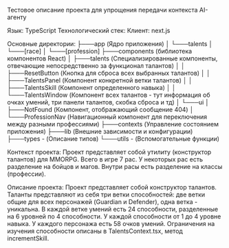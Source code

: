 Тестовое описание проекта для упрощения передачи контекста AI-агенту 

Язык: TypeScript
Технологический стек:
    Клиент: next.js 

Основные директории:
├───app (Ядро приложения)
│   └───talents
│       └───[race]
│           └───[profession]
├───components (библиотека компонентов React)
│   ├───talents (Специализированные компоненты, отвечающие непосредственно за функционал талантов)
│   │   ├───ResetButton (Кнопка для сброса всех выбранных талантов)
│   │   ├───TalentsPanel (Компонент конкретной ветки талантов)
│   │   ├───TalentsSkill (Компонент определенного навыка)
│   │   └───TalentsWindow (Компонент всех талантов - тут информация об очках умений, три панели талантов, скобка сброса и тд)
│   └───ui
│       ├───NotFound (Компонент, отображающий сообщение 404)
│       └───ProfessionNav (Навигационный компонент для переключения между разными профессиями)
├───contexts (Управление состоянием приложения)
├───lib (Внешние зависимости и конфигурации)
├───types - (Описание типов)
└───utils - (Вспомогательные функции)

Контекст проекта: 
Проект представляет собой утилиту (конструктор талантов) для MMORPG. 
Всего в игре 7 рас. У некоторых рас есть разделение на бойцов и магов. Внутри расы есть разделение на классы (профессии).

Описание проекта:
Проект представляет собой конструктор талантов.
Таланты представляют из себя три ветки способностей: две ветки общие для всех персонажей (Guardian и Defender), одна ветка - уникальна.
В каждой ветке умений есть 24 способности, разделенные на 6 уровней по 4 способности. У каждой способности от 1 до 4 уровне навыка. 
У каждого персонажа есть 58 очков умений.
Ограничения на изучения способности описаны в TalentsContext.tsx, метод incrementSkill.


